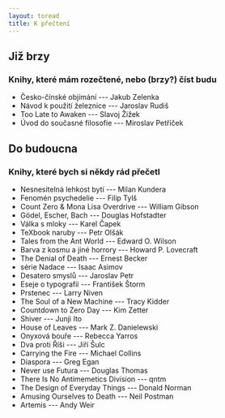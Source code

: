```yaml
---
layout: toread
title: K přečtení
---
```


## Již brzy
### Knihy, které mám rozečtené, nebo (brzy?) číst budu
- Česko-čínské objímání --- Jakub Zelenka
- Návod k použití železnice --- Jaroslav Rudiš
- Too Late to Awaken --- Slavoj Žižek
- Úvod do současné filosofie --- Miroslav Petříček

## Do budoucna
### Knihy, které bych si někdy rád přečetl

- Nesnesitelná lehkost bytí --- Milan Kundera
- Fenomén psychedelie --- Filip Tylš 
- Count Zero & Mona Lisa Overdrive --- William Gibson
- Gödel, Escher, Bach --- Douglas Hofstadter
- Válka s mloky --- Karel Čapek
- TeXbook naruby --- Petr Olšák
- Tales from the Ant World --- Edward O. Wilson
- Barva z kosmu a jiné horrory --- Howard P. Lovecraft
- The Denial of Death --- Ernest Becker
- série Nadace --- Isaac Asimov
- Desatero smyslů --- Jaroslav Petr
- Eseje o typografii --- František Štorm
- Prstenec --- Larry Niven
- The Soul of a New Machine --- Tracy Kidder
- Countdown to Zero Day --- Kim Zetter
- Shiver --- Junji Ito
- House of Leaves --- Mark Z. Danielewski
- Onyxová bouře --- Rebecca Yarros
- Dva proti Říši --- Jiří Šulc
- Carrying the Fire --- Michael Collins
- Diaspora --- Greg Egan
- Never use Futura --- Douglas Thomas
- There Is No Antimemetics Division --- qntm
- The Design of Everyday Things --- Donald Norman
- Amusing Ourselves to Death --- Neil Postman
- Artemis --- Andy Weir
